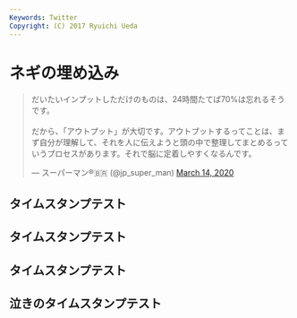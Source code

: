 ```yaml
---
Keywords: Twitter
Copyright: (C) 2017 Ryuichi Ueda
---
```


# ネギの埋め込み

<blockquote class="twitter-tweet"><p lang="ja" dir="ltr">だいたいインプットしただけのものは、24時間たてば70%は忘れるそうです。<br><br>だから、「アウトプット」が大切です。アウトプットするってことは、まず自分が理解して、それを人に伝えようと頭の中で整理してまとめるっていうプロセスがあります。それで脳に定着しやすくなるんです。</p>&mdash; スーパーマン®︎🇧🇷 (@jp_super_man) <a href="https://twitter.com/jp_super_man/status/1238965074808602624?ref_src=twsrc%5Etfw">March 14, 2020</a></blockquote> <script async src="https://platform.twitter.com/widgets.js" charset="utf-8"></script>

## タイムスタンプテスト
## タイムスタンプテスト
## タイムスタンプテスト
## 泣きのタイムスタンプテスト
